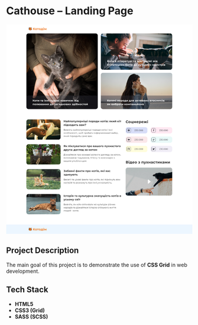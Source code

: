 # Cathouse – Landing Page

<img src="./img/page-screenshot.jpg">

## Project Description

The main goal of this project is to demonstrate the use of **CSS Grid** in web development.

## Tech Stack

- **HTML5**
- **CSS3 (Grid)**
- **SASS (SCSS)**
  <!-- https://www.edu.goit.global/uk/learn/11043865/20182020/20608613/training

  https://www.figma.com/design/3DeLKaPDewHZeMRYaoU28o/Grids?node-id=1-158&t=J1dbx0D1J0qIy3YM-0 -->
